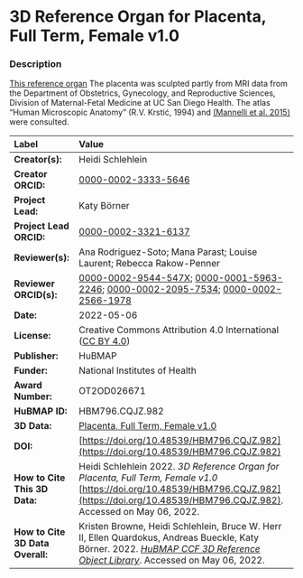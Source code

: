 # 3D Reference Organ for Placenta, Full Term, Female v1.0

### Description
[This reference organ](https://humanatlas.io/3d-reference-library) The placenta was sculpted partly from MRI data from the Department of Obstetrics, Gynecology, and Reproductive Sciences, Division of Maternal-Fetal Medicine at UC San Diego Health. The atlas “Human Microscopic Anatomy” (R.V. Krstić, 1994) and  [(Mannelli et al. 2015)](https://doi.org/10.1177/1559325815611902) were consulted.


| Label | Value |
| :------------- |:-------------|
| **Creator(s):** | Heidi Schlehlein |
| **Creator ORCID:** | [0000-0002-3333-5646](https://orcid.org/0000-0002-3333-5646)|
| **Project Lead:** | Katy B&ouml;rner |
| **Project Lead ORCID:** | [0000-0002-3321-6137](https://orcid.org/0000-0002-3321-6137) |
| **Reviewer(s):** | Ana Rodriguez-Soto; Mana Parast; Louise Laurent; Rebecca Rakow-Penner | 
| **Reviewer ORCID(s):** |[0000-0002-9544-547X](https://orcid.org/0000-0002-9544-547X); [0000-0001-5963-2246](https://orcid.org/0000-0001-5963-2246); [0000-0002-2095-7534](https://orcid.org/0000-0002-2095-7534); [0000-0002-2566-1978](https://orcid.org/0000-0002-2566-1978) |
| **Date:** | 2022-05-06 |
| **License:** | Creative Commons Attribution 4.0 International ([CC BY 4.0](https://creativecommons.org/licenses/by/4.0/)) |
| **Publisher:** | HuBMAP |
| **Funder:** | National Institutes of Health |
| **Award Number:** | OT2OD026671 |
| **HuBMAP ID:** | HBM796.CQJZ.982 |
| **3D Data:** | [Placenta, Full Term, Female v1.0](https://cdn.humanatlas.io/hra-releases/v1.2/models/VH_F_Placenta.glb) |
| **DOI:** | [https://doi.org/10.48539/HBM796.CQJZ.982](https://doi.org/10.48539/HBM796.CQJZ.982) |
| **How to Cite This 3D Data:** | Heidi Schlehlein 2022. *3D Reference Organ for Placenta, Full Term, Female v1.0* [https://doi.org/10.48539/HBM796.CQJZ.982](https://doi.org/10.48539/HBM796.CQJZ.982). Accessed on May 06, 2022. |
| **How to Cite 3D Data Overall:** | Kristen Browne, Heidi Schlehlein, Bruce W. Herr II, Ellen Quardokus, Andreas Bueckle, Katy B&ouml;rner. 2022. [*HuBMAP CCF 3D Reference Object Library*](https://humanatlas.io/3d-reference-library). Accessed on May 06, 2022. |
